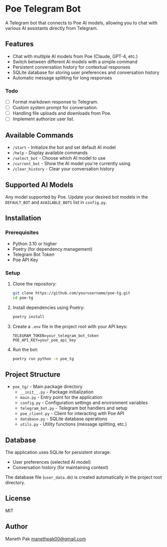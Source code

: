 # Poe Telegram Bot

A Telegram bot that connects to Poe AI models, allowing you to chat with various AI assistants directly from Telegram.

## Features

- Chat with multiple AI models from Poe (Claude, GPT-4, etc.)
- Switch between different AI models with a simple command
- Persistent conversation history for contextual responses
- SQLite database for storing user preferences and conversation history
- Automatic message splitting for long responses

### Todo

- [ ] Format markdown response to Telegram.
- [ ] Custom system prompt for conversation.
- [ ] Handling file uploads and downloads from Poe.
- [ ] Implement authorize user list.

## Available Commands

- `/start` - Initialize the bot and set default AI model
- `/help` - Display available commands
- `/select_bot` - Choose which AI model to use
- `/current_bot` - Show the AI model you're currently using
- `/clear_history` - Clear your conversation history

## Supported AI Models

Any model supported by Poe. Update your desired bot models in the `DEFAULT_BOT` and `AVAILABLE_BOTS` list in `config.py`.

## Installation

### Prerequisites

- Python 3.10 or higher
- Poetry (for dependency management)
- Telegram Bot Token
- Poe API Key

### Setup

1. Clone the repository:

   ```bash
   git clone https://github.com/yourusername/poe-tg.git
   cd poe-tg
   ```

2. Install dependencies using Poetry:

   ```bash
   poetry install
   ```

3. Create a `.env` file in the project root with your API keys:

   ```
   TELEGRAM_TOKEN=your_telegram_bot_token
   POE_API_KEY=your_poe_api_key
   ```

4. Run the bot:
   ```bash
   poetry run python -m poe_tg
   ```

## Project Structure

- `poe_tg/` - Main package directory
  - `__init__.py` - Package initialization
  - `main.py` - Entry point for the application
  - `config.py` - Configuration settings and environment variables
  - `telegram_bot.py` - Telegram bot handlers and setup
  - `poe_client.py` - Client for interacting with Poe API
  - `database.py` - SQLite database operations
  - `utils.py` - Utility functions (message splitting, etc.)

## Database

The application uses SQLite for persistent storage:

- User preferences (selected AI model)
- Conversation history (for maintaining context)

The database file (`user_data.db`) is created automatically in the project root directory.

## License

MIT

## Author

Maneth Pak <manethpak00@gmail.com>

